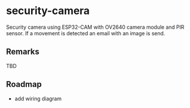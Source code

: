 # security-camera

Security camera using ESP32-CAM with OV2640 camera module and PIR sensor.
If a movement is detected an email with an image is send.

## Remarks

TBD

## Roadmap

* add wiring diagram
